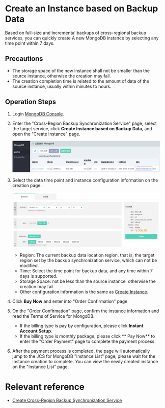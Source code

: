 # Create an Instance based on Backup Data

Based on full-size and incremental backups of cross-regional backup services, you can quickly create A new MongoDB instance by selecting any time point within 7 days.

## Precautions
- The storage space of the new instance shall not be smaller than the source instance, otherwise the creation may fail.
- The creation completion time is related to the amount of data of the source instance, usually within minutes to hours.

## Operation Steps
1. Login [MongoDB Console](https://mongodb-console.jdcloud.com/mongodb?dataCenter=bj_02).
1. Enter the "Cross-Region Backup Synchronization Service" page, select the target service, click **Create Instance based on Backup Data**, and open the "Create Instance" page.

   ![Create Synchronization Service](../../../../../image/mongodb/mongo-045.png)

1. Select the data time point and instance configuration information on the creation page.

   ![Create Synchronization Service](../../../../../image/mongodb/mongo-046.png)

   - Region: The current backup data location region, that is, the target region set by the backup synchronization service, which can not be modified.
   - Time: Select the time point for backup data, and any time within 7 days is supported.
   - Storage Space: not be less than the source instance, otherwise the creation may fail.
   - Other configuration information is the same as [Create Instance](../../Getting-Started/Create-Instance.md).

1. Click **Buy Now** and enter into "Order Confirmation" page.
1. On the "Order Confirmation" page, confirm the instance information and read the Terms of Service for MongoDB.
	- If the billing type is pay by configuration, please click **Instant Account Setup**.
	- If the billing type is monthly package, please click ** Pay Now** to enter the "Order Payment" page to complete the payment process.
1. After the payment process is completed, the page will automatically jump to the JCS for MongoDB "Instance List" page, please wait for the instance creation to complete. You can view the newly created instance on the "Instance List" page.

# Relevant reference
- [Create Cross-Region Backup Synchronization Service](Create-Backup-Sync.md)
